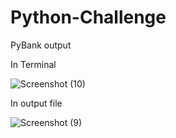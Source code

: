 # Python-Challenge
PyBank output

  In Terminal
  
   ![Screenshot (10)](https://user-images.githubusercontent.com/49598347/58926753-db99e300-8711-11e9-8427-aa7104fd02ac.png)
  
  
  In output file
  
      
![Screenshot (9)](https://user-images.githubusercontent.com/49598347/58926721-bf964180-8711-11e9-9bfe-f5a14799f94e.png)

  

     
        
        
